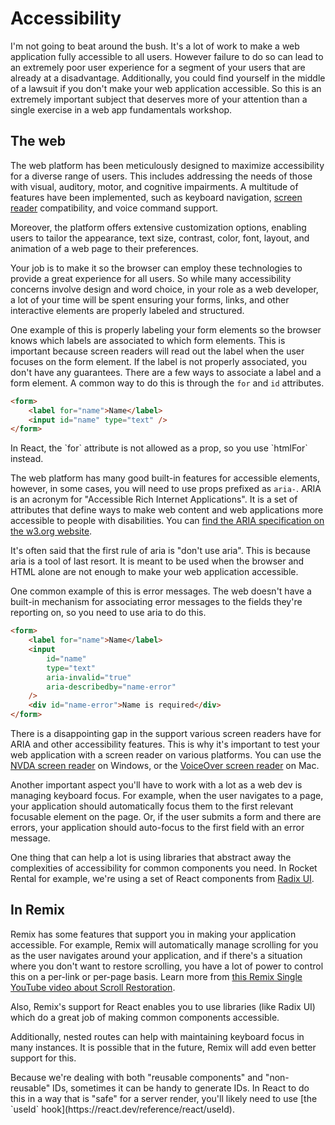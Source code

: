 # Accessibility

I'm not going to beat around the bush. It's a lot of work to make a web
application fully accessible to all users. However failure to do so can lead to
an extremely poor user experience for a segment of your users that are already
at a disadvantage. Additionally, you could find yourself in the middle of a
lawsuit if you don't make your web application accessible. So this is an
extremely important subject that deserves more of your attention than a single
exercise in a web app fundamentals workshop.

## The web

The web platform has been meticulously designed to maximize accessibility for a
diverse range of users. This includes addressing the needs of those with visual,
auditory, motor, and cognitive impairments. A multitude of features have been
implemented, such as keyboard navigation,
[screen reader](https://en.wikipedia.org/wiki/Screen_reader) compatibility, and
voice command support.

Moreover, the platform offers extensive customization options, enabling users to
tailor the appearance, text size, contrast, color, font, layout, and animation
of a web page to their preferences.

Your job is to make it so the browser can employ these technologies to provide a
great experience for all users. So while many accessibility concerns involve
design and word choice, in your role as a web developer, a lot of your time will
be spent ensuring your forms, links, and other interactive elements are properly
labeled and structured.

One example of this is properly labeling your form elements so the browser knows
which labels are associated to which form elements. This is important because
screen readers will read out the label when the user focuses on the form
element. If the label is not properly associated, you don't have any guarantees.
There are a few ways to associate a label and a form element. A common way to do
this is through the `for` and `id` attributes.

```html
<form>
	<label for="name">Name</label>
	<input id="name" type="text" />
</form>
```

<callout-info class="aside">
  In React, the `for` attribute is not allowed as a prop, so you use `htmlFor`
  instead.
</callout-info>

The web platform has many good built-in features for accessible elements,
however, in some cases, you will need to use props prefixed as `aria-`. ARIA is
an acronym for "Accessible Rich Internet Applications". It is a set of
attributes that define ways to make web content and web applications more
accessible to people with disabilities. You can
[find the ARIA specification on the w3.org website](https://www.w3.org/WAI/standards-guidelines/aria/).

It's often said that the first rule of aria is "don't use aria". This is because
aria is a tool of last resort. It is meant to be used when the browser and HTML
alone are not enough to make your web application accessible.

One common example of this is error messages. The web doesn't have a built-in
mechanism for associating error messages to the fields they're reporting on, so
you need to use aria to do this.

```html
<form>
	<label for="name">Name</label>
	<input
		id="name"
		type="text"
		aria-invalid="true"
		aria-describedby="name-error"
	/>
	<div id="name-error">Name is required</div>
</form>
```

There is a disappointing gap in the support various screen readers have for ARIA
and other accessibility features. This is why it's important to test your web
application with a screen reader on various platforms. You can use the
[NVDA screen reader](https://www.nvaccess.org/) on Windows, or the
[VoiceOver screen reader](https://www.apple.com/voiceover/info/guide/) on Mac.

Another important aspect you'll have to work with a lot as a web dev is managing
keyboard focus. For example, when the user navigates to a page, your application
should automatically focus them to the first relevant focusable element on the
page. Or, if the user submits a form and there are errors, your application
should auto-focus to the first field with an error message.

One thing that can help a lot is using libraries that abstract away the
complexities of accessibility for common components you need. In Rocket Rental
for example, we're using a set of React components from
[Radix UI](https://www.radix-ui.com/).

## In Remix

Remix has some features that support you in making your application accessible.
For example, Remix will automatically manage scrolling for you as the user
navigates around your application, and if there's a situation where you don't
want to restore scrolling, you have a lot of power to control this on a per-link
or per-page basis. Learn more from
[this Remix Single YouTube video about Scroll Restoration](https://www.youtube.com/watch?v=4_H8j3rkpjI).

Also, Remix's support for React enables you to use libraries (like Radix UI)
which do a great job of making common components accessible.

Additionally, nested routes can help with maintaining keyboard focus in many
instances. It is possible that in the future, Remix will add even better support
for this.

<callout-info>
  Because we're dealing with both "reusable components" and "non-reusable" IDs,
  sometimes it can be handy to generate IDs. In React to do this in a way that
  is "safe" for a server render, you'll likely need to use
  [the `useId` hook](https://react.dev/reference/react/useId).
</callout-info>
